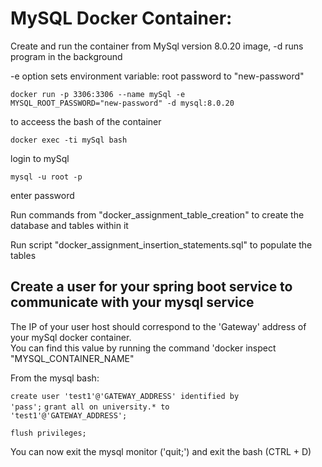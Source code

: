 
# MySQL Docker Container:

Create and run the container from MySql version 8.0.20 image, -d runs program in the background

-e option sets environment variable: root password to "new-password"

<code>docker run -p 3306:3306 --name mySql -e MYSQL_ROOT_PASSWORD="new-password" -d mysql:8.0.20</code>

to acceess the bash of the container

<code>docker exec -ti mySql bash</code>

login to mySql

<code>mysql -u root -p</code>

enter password 

Run commands from "docker_assignment_table_creation" to create the database and tables within it

Run script "docker_assignment_insertion_statements.sql" to populate the tables

## Create a user for your spring boot service to communicate with your mysql service

The IP of your user host should correspond to the 'Gateway' address of your mySql docker container.<br/>  You can find this value by running the command 'docker inspect "MYSQL_CONTAINER_NAME"

From the mysql bash:

<code>create user 'test1'@'GATEWAY_ADDRESS' identified by 'pass';</code>
<code>grant all on university.* to 'test1'@'GATEWAY_ADDRESS';</code>

<code>flush privileges;</code>

You can now exit the mysql monitor ('quit;') and exit the bash (CTRL + D)

